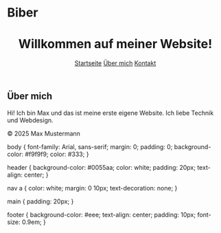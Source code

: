 # Biber
<!DOCTYPE html>
<html lang="de">
<head>
  <meta charset="UTF-8" />
  <meta name="viewport" content="width=device-width, initial-scale=1.0" />
  <title>Meine erste Website</title>
  <link rel="stylesheet" href="style.css" />
</head>
<body>
  <header>
    <h1>Willkommen auf meiner Website!</h1>
    <nav>
      <a href="#">Startseite</a>
      <a href="#">Über mich</a>
      <a href="#">Kontakt</a>
    </nav>
  </header>

  <main>
    <section>
      <h2>Über mich</h2>
      <p>Hi! Ich bin Max und das ist meine erste eigene Website. Ich liebe Technik und Webdesign.</p>
    </section>
  </main>

  <footer>
    <p>&copy; 2025 Max Mustermann</p>
  </footer>
</body>
</html>
body {
  font-family: Arial, sans-serif;
  margin: 0;
  padding: 0;
  background-color: #f9f9f9;
  color: #333;
}

header {
  background-color: #0055aa;
  color: white;
  padding: 20px;
  text-align: center;
}

nav a {
  color: white;
  margin: 0 10px;
  text-decoration: none;
}

main {
  padding: 20px;
}

footer {
  background-color: #eee;
  text-align: center;
  padding: 10px;
  font-size: 0.9em;
}